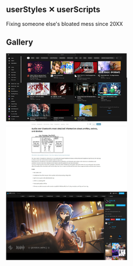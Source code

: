 <p align="center">
  <h2>userStyles ✕ userScripts</h2>
</p>

Fixing someone else's bloated mess since 20XX

## Gallery
<img alt="YouTube" src="/web/youtube/preview.jpg" width="330"><img alt="Habr" src="/web/habr/preview.jpg" width="330"><img alt="ArtStation" src="/web/artstation/preview.jpg" width="330">
